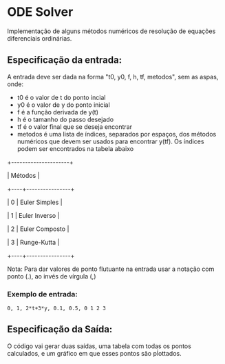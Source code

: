# ODE Solver

Implementação de alguns métodos numéricos de resolução de equações diferenciais ordinárias.

## Especificação da entrada:

A entrada deve ser dada na forma "t0, y0, f, h, tf, metodos", sem as aspas, onde:

* t0 é o valor de t do ponto incial
* y0 é o valor de y do ponto inicial
* f é a função derivada de y(t)
* h é o tamanho do passo desejado
* tf é o valor final que se deseja encontrar
* metodos é uma lista de índices, separados por espaços, dos métodos numéricos que devem ser usados para encontrar y(tf). Os índices podem ser encontrados na tabela abaixo

+---------------------+

|       Métodos       |

+----+----------------+

|  0 | Euler Simples  |

|  1 | Euler Inverso  |

|  2 | Euler Composto |

|  3 | Runge-Kutta    |

+----+----------------+


Nota: Para dar valores de ponto flutuante na entrada usar a notação com ponto (.), ao invés de vírgula (,)

### Exemplo de entrada:

```0, 1, 2*t+3*y, 0.1, 0.5, 0 1 2 3```

## Especificação da Saída:

O código vai gerar duas saídas, uma tabela com todas os pontos calculados, e um gráfico em que esses pontos são pĺottados.
